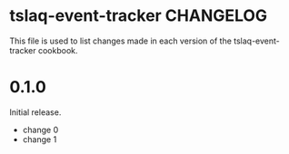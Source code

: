 # tslaq-event-tracker CHANGELOG

This file is used to list changes made in each version of the tslaq-event-tracker cookbook.

# 0.1.0

Initial release.

- change 0
- change 1

